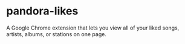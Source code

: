 pandora-likes
=============

A Google Chrome extension that lets you view all of your liked songs, artists, albums, or stations on one page.
